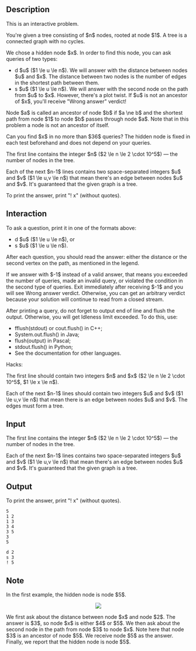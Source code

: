 ## Description

<div><p><span class="tex-font-style-it">This is an interactive problem.</span></p><p>You're given a tree consisting of $n$ nodes, rooted at node $1$. A tree is a connected graph with no cycles.</p><p>We chose a hidden node $x$. In order to find this node, you can ask queries of two types: </p><ul> <li> <span class="tex-font-style-tt">d</span> $u$ ($1 \le u \le n$). We will answer with the distance between nodes $u$ and $x$. The distance between two nodes is the number of edges in the shortest path between them. </li><li> <span class="tex-font-style-tt">s</span> $u$ ($1 \le u \le n$). We will answer with the second node on the path from $u$ to $x$. However, there's a plot twist. If $u$ is <span class="tex-font-style-bf">not</span> an ancestor of $x$, you'll receive "<span class="tex-font-style-tt">Wrong answer</span>" verdict! </li></ul><p>Node $a$ is called an ancestor of node $b$ if $a \ne b$ and the shortest path from node $1$ to node $b$ passes through node $a$. <span class="tex-font-style-bf">Note that in this problem a node is not an ancestor of itself</span>.</p><p>Can you find $x$ in no more than $36$ queries? The hidden node is fixed in each test beforehand and does not depend on your queries.</p></div><div class="input-specification"><p>The first line contains the integer $n$ ($2 \le n \le 2 \cdot 10^5$)&nbsp;— the number of nodes in the tree.</p><p>Each of the next $n-1$ lines contains two space-separated integers $u$ and $v$ ($1 \le u,v \le n$) that mean there's an edge between nodes $u$ and $v$. It's guaranteed that the given graph is a tree.</p></div><div class="output-specification"><p>To print the answer, print "<span class="tex-font-style-tt">! x</span>" (without quotes).</p></div><div><h2>Interaction</h2><p>To ask a question, print it in one of the formats above: </p><ul> <li> <span class="tex-font-style-tt">d</span> $u$ ($1 \le u \le n$), or </li><li> <span class="tex-font-style-tt">s</span> $u$ ($1 \le u \le n$). </li></ul><p>After each question, you should read the answer: either the distance or the second vertex on the path, as mentioned in the legend. </p><p>If we answer with $-1$ instead of a valid answer, that means you exceeded the number of queries, made an invalid query, or violated the condition in the second type of queries. Exit immediately after receiving $-1$ and you will see <span class="tex-font-style-tt">Wrong answer</span> verdict. Otherwise, you can get an arbitrary verdict because your solution will continue to read from a closed stream.</p><p>After printing a query, do not forget to output end of line and flush the output. Otherwise, you will get <span class="tex-font-style-tt">Idleness limit exceeded</span>. To do this, use:</p><ul><li> <span class="tex-font-style-tt">fflush(stdout)</span> or <span class="tex-font-style-tt">cout.flush()</span> in C++;</li><li> <span class="tex-font-style-tt">System.out.flush()</span> in Java;</li><li> <span class="tex-font-style-tt">flush(output)</span> in Pascal;</li><li> <span class="tex-font-style-tt">stdout.flush()</span> in Python;</li><li> See the documentation for other languages.</li></ul><p><span class="tex-font-style-bf">Hacks:</span></p><p>The first line should contain two integers $n$ and $x$ ($2 \le n \le 2 \cdot 10^5$, $1 \le x \le n$).</p><p>Each of the next $n-1$ lines should contain two integers $u$ and $v$ ($1 \le u,v \le n$) that mean there is an edge between nodes $u$ and $v$. The edges must form a tree.</p></div>

## Input

<p>The first line contains the integer $n$ ($2 \le n \le 2 \cdot 10^5$)&nbsp;— the number of nodes in the tree.</p><p>Each of the next $n-1$ lines contains two space-separated integers $u$ and $v$ ($1 \le u,v \le n$) that mean there's an edge between nodes $u$ and $v$. It's guaranteed that the given graph is a tree.</p>

## Output

<p>To print the answer, print "<span class="tex-font-style-tt">! x</span>" (without quotes).</p>





```input1
5
1 2
1 3
3 4
3 5
3
5
```




```output1
d 2
s 3
! 5
```



## Note

<p>In the first example, the hidden node is node $5$.</p><center> <img class="tex-graphics" src="file://muRgZnQY.png" style="max-width: 100.0%;max-height: 100.0%;"> </center><p>We first ask about the distance between node $x$ and node $2$. The answer is $3$, so node $x$ is either $4$ or $5$. We then ask about the second node in the path from node $3$ to node $x$. Note here that node $3$ is an ancestor of node $5$. We receive node $5$ as the answer. Finally, we report that the hidden node is node $5$.</p>
